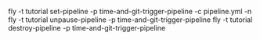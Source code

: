 fly -t tutorial set-pipeline -p time-and-git-trigger-pipeline -c pipeline.yml -n
fly -t tutorial unpause-pipeline -p time-and-git-trigger-pipeline
fly -t tutorial destroy-pipeline -p time-and-git-trigger-pipeline